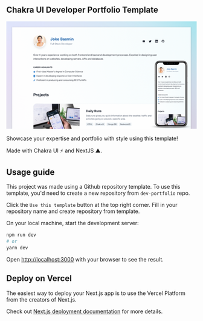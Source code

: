 ## Chakra UI Developer Portfolio Template

![Chakra UI Developer Portfolio](/public/assets/portfolio-project.png)

Showcase your expertise and portfolio with style using this template!

Made with Chakra UI ⚡️ and NextJS ▲.

## Usage guide

This project was made using a Github repository template. To use this template, you'd need to create a new repository from `dev-portfolio` repo.

Click the `Use this template` button at the top right corner. Fill in your repository name and create repository from template.


On your local machine, start the development server:

```bash
npm run dev
# or
yarn dev
```

Open [http://localhost:3000](http://localhost:3000) with your browser to see the result.


## Deploy on Vercel

The easiest way to deploy your Next.js app is to use the Vercel Platform from the creators of Next.js.

Check out [Next.js deployment documentation](https://nextjs.org/docs/deployment) for more details.
